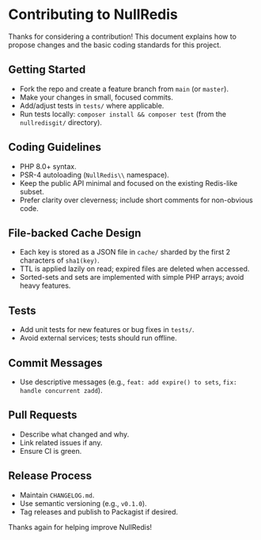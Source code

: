 # Contributing to NullRedis

Thanks for considering a contribution! This document explains how to propose changes and the basic coding standards for this project.

## Getting Started
- Fork the repo and create a feature branch from `main` (or `master`).
- Make your changes in small, focused commits.
- Add/adjust tests in `tests/` where applicable.
- Run tests locally: `composer install && composer test` (from the `nullredisgit/` directory).

## Coding Guidelines
- PHP 8.0+ syntax.
- PSR-4 autoloading (`NullRedis\\` namespace).
- Keep the public API minimal and focused on the existing Redis-like subset.
- Prefer clarity over cleverness; include short comments for non-obvious code.

## File-backed Cache Design
- Each key is stored as a JSON file in `cache/` sharded by the first 2 characters of `sha1(key)`.
- TTL is applied lazily on read; expired files are deleted when accessed.
- Sorted-sets and sets are implemented with simple PHP arrays; avoid heavy features.

## Tests
- Add unit tests for new features or bug fixes in `tests/`.
- Avoid external services; tests should run offline.

## Commit Messages
- Use descriptive messages (e.g., `feat: add expire() to sets`, `fix: handle concurrent zadd`).

## Pull Requests
- Describe what changed and why.
- Link related issues if any.
- Ensure CI is green.

## Release Process
- Maintain `CHANGELOG.md`.
- Use semantic versioning (e.g., `v0.1.0`).
- Tag releases and publish to Packagist if desired.

Thanks again for helping improve NullRedis!
